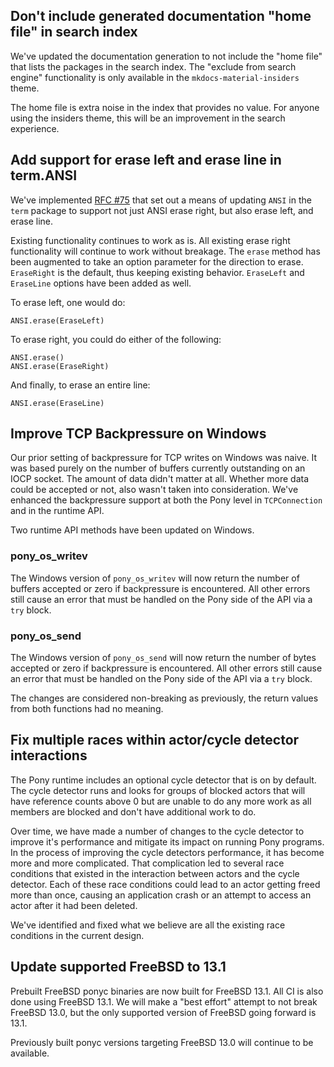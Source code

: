 ## Don't include generated documentation "home file" in search index

We've updated the documentation generation to not include the "home file" that lists the packages in the search index. The "exclude from search engine" functionality is only available in the `mkdocs-material-insiders` theme.

The home file is extra noise in the index that provides no value. For anyone using the insiders theme, this will be an improvement in the search experience.

## Add support for erase left and erase line in term.ANSI

We've implemented [RFC #75](https://github.com/ponylang/rfcs/blob/main/text/0075-ansi-erase.md) that set out a means of updating `ANSI` in the `term` package to support not just ANSI erase right, but also erase left, and erase line.

Existing functionality continues to work as is. All existing erase right functionality will continue to work without breakage. The `erase` method has been augmented to take an option parameter for the direction to erase. `EraseRight` is the default, thus keeping existing behavior. `EraseLeft` and `EraseLine` options have been added as well.

To erase left, one would do:

```pony
ANSI.erase(EraseLeft)
```

To erase right, you could do either of the following:

```pony
ANSI.erase()
ANSI.erase(EraseRight)
```

And finally, to erase an entire line:

```pony
ANSI.erase(EraseLine)
```

## Improve TCP Backpressure on Windows

Our prior setting of backpressure for TCP writes on Windows was naive. It was  based purely on the number of buffers currently outstanding on an IOCP socket. The amount of data didn't matter at all. Whether more data could be accepted or not, also wasn't taken into consideration. We've enhanced the backpressure support at both the Pony level in `TCPConnection` and in the runtime API.

Two runtime API methods have been updated on Windows.

### pony_os_writev

The Windows version of `pony_os_writev` will now return the number of buffers accepted or zero if backpressure is encountered. All other errors still cause an error that must be handled on the Pony side of the API via a `try` block.

### pony_os_send

The Windows version of `pony_os_send` will now return the number of bytes accepted or zero if backpressure is encountered. All other errors still cause an error that must be handled on the Pony side of the API via a `try` block.

The changes are considered non-breaking as previously, the return values from both functions had no meaning.

## Fix multiple races within actor/cycle detector interactions

The Pony runtime includes an optional cycle detector that is on by default. The cycle detector runs and looks for groups of blocked actors that will have reference counts above 0 but are unable to do any more work as all members are blocked and don't have additional work to do.

Over time, we have made a number of changes to the cycle detector to improve it's performance and mitigate its impact on running Pony programs. In the process of improving the cycle detectors performance, it has become more and more complicated. That complication led to several race conditions that existed in the interaction between actors and the cycle detector. Each of these race conditions could lead to an actor getting freed more than once, causing an application crash or an attempt to access an actor after it had been deleted.

We've identified and fixed what we believe are all the existing race conditions in the current design.

## Update supported FreeBSD to 13.1

Prebuilt FreeBSD ponyc binaries are now built for FreeBSD 13.1. All CI is also done using FreeBSD 13.1. We will make a "best effort" attempt to not break FreeBSD 13.0, but the only supported version of FreeBSD going forward is 13.1.

Previously built ponyc versions targeting FreeBSD 13.0 will continue to be available.

